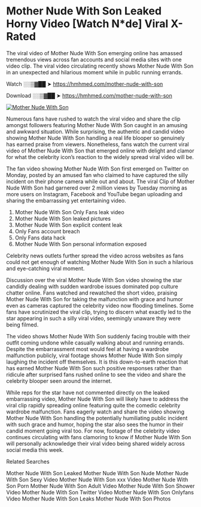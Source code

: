 ﻿# Mother Nude With Son Leaked Horny Video [Watch N*de] Viral X-Rated

The viral video of ﻿Mother Nude With Son emerging online has amassed tremendous views across fan accounts and social media sites with one video clip. The viral video circulating recently shows ﻿Mother Nude With Son in an unexpected and hilarious moment while in public running errands. 

Watch ░░▒▓██ ➤ https://hmhmed.com/mother-nude-with-son

Download ░░▒▓██ ➤ https://hmhmed.com/mother-nude-with-son

[![Mother Nude With Son](https://i.imgur.com/dJHk4Zq.gif)](https://hmhmed.com/mother-nude-with-son)

Numerous fans have rushed to watch the viral video and share the clip amongst followers featuring ﻿Mother Nude With Son caught in an amusing and awkward situation. While surprising, the authentic and candid video showing ﻿Mother Nude With Son handling a real life blooper so genuinely has earned praise from viewers. Nonetheless, fans watch the current viral video of ﻿Mother Nude With Son that emerged online with delight and clamor for what the celebrity icon’s reaction to the widely spread viral video will be.

The fan video showing ﻿Mother Nude With Son first emerged on Twitter on Monday, posted by an amused fan who claimed to have captured the silly incident on their phone camera while out and about. The viral Clip of ﻿Mother Nude With Son had garnered over 2 million views by Tuesday morning as more users on Instagram, Facebook and YouTube began uploading and sharing the embarrassing yet entertaining video. 

1. ﻿Mother Nude With Son Only Fans leak video
2. ﻿Mother Nude With Son leaked pictures
3. ﻿Mother Nude With Son explicit content leak
4. Only Fans account breach
5. Only Fans data hack
6. ﻿Mother Nude With Son personal information exposed

Celebrity news outlets further spread the video across websites as fans could not get enough of watching ﻿Mother Nude With Son in such a hilarious and eye-catching viral moment. 

Discussion over the viral ﻿Mother Nude With Son video showing the star candidly dealing with sudden wardrobe issues dominated pop culture chatter online. Fans watched and rewatched the short video, praising ﻿Mother Nude With Son for taking the malfunction with grace and humor even as cameras captured the celebrity video now flooding timelines. Some fans have scrutinized the viral clip, trying to discern what exactly led to the star appearing in such a silly viral video, seemingly unaware they were being filmed.

The video shows ﻿Mother Nude With Son suddenly facing trouble with their outfit coming undone while casually walking about and running errands. Despite the embarrassment most would feel at having a wardrobe malfunction publicly, viral footage shows ﻿Mother Nude With Son simply laughing the incident off themselves. It is this down-to-earth reaction that has earned ﻿Mother Nude With Son such positive responses rather than ridicule after surprised fans rushed online to see the video and share the celebrity blooper seen around the internet.  

While reps for the star have not commented directly on the leaked embarrassing video, ﻿Mother Nude With Son will likely have to address the viral clip rapidly spreading online featuring quite the comedic celebrity wardrobe malfunction. Fans eagerly watch and share the video showing ﻿Mother Nude With Son handling the potentially humiliating public incident with such grace and humor, hoping the star also sees the humor in their candid moment going viral too. For now, footage of the celebrity video continues circulating with fans clamoring to know if ﻿Mother Nude With Son will personally acknowledge their viral video being shared widely across social media this week.

Related Searches

﻿Mother Nude With Son Leaked
﻿Mother Nude With Son Nude
﻿Mother Nude With Son Sexy Video
﻿Mother Nude With Son xxx Video
﻿Mother Nude With Son Porn
﻿Mother Nude With Son Adult Video
﻿Mother Nude With Son Shower Video
﻿Mother Nude With Son Twitter Video
﻿Mother Nude With Son Onlyfans Video
﻿Mother Nude With Son Leaks
﻿Mother Nude With Son Photos